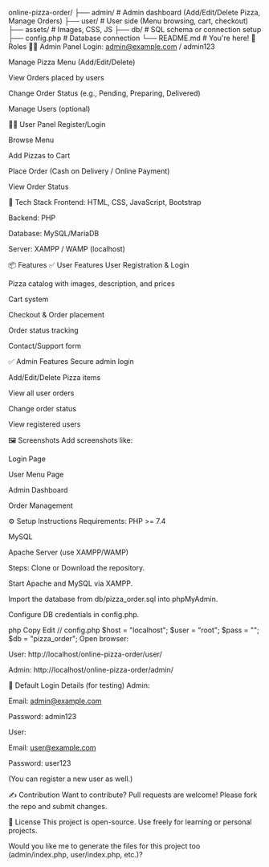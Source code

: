 online-pizza-order/
├── admin/               # Admin dashboard (Add/Edit/Delete Pizza, Manage Orders)
├── user/                # User side (Menu browsing, cart, checkout)
├── assets/              # Images, CSS, JS
├── db/                  # SQL schema or connection setup
├── config.php           # Database connection
└── README.md            # You're here!
👥 Roles
🧑‍💼 Admin Panel
Login: admin@example.com / admin123

Manage Pizza Menu (Add/Edit/Delete)

View Orders placed by users

Change Order Status (e.g., Pending, Preparing, Delivered)

Manage Users (optional)

🧑‍🍳 User Panel
Register/Login

Browse Menu

Add Pizzas to Cart

Place Order (Cash on Delivery / Online Payment)

View Order Status

🔧 Tech Stack
Frontend: HTML, CSS, JavaScript, Bootstrap

Backend: PHP

Database: MySQL/MariaDB

Server: XAMPP / WAMP (localhost)

📦 Features
✅ User Features
User Registration & Login

Pizza catalog with images, description, and prices

Cart system

Checkout & Order placement

Order status tracking

Contact/Support form

✅ Admin Features
Secure admin login

Add/Edit/Delete Pizza items

View all user orders

Change order status

View registered users

🖼️ Screenshots
Add screenshots like:

Login Page

User Menu Page

Admin Dashboard

Order Management

⚙️ Setup Instructions
Requirements:
PHP >= 7.4

MySQL

Apache Server (use XAMPP/WAMP)

Steps:
Clone or Download the repository.

Start Apache and MySQL via XAMPP.

Import the database from db/pizza_order.sql into phpMyAdmin.

Configure DB credentials in config.php.

php
Copy
Edit
// config.php
$host = "localhost";
$user = "root";
$pass = "";
$db = "pizza_order";
Open browser:

User: http://localhost/online-pizza-order/user/

Admin: http://localhost/online-pizza-order/admin/

🔐 Default Login Details (for testing)
Admin:

Email: admin@example.com

Password: admin123

User:

Email: user@example.com

Password: user123

(You can register a new user as well.)

✍️ Contribution
Want to contribute? Pull requests are welcome! Please fork the repo and submit changes.

📜 License
This project is open-source. Use freely for learning or personal projects.

Would you like me to generate the files for this project too (admin/index.php, user/index.php, etc.)?



